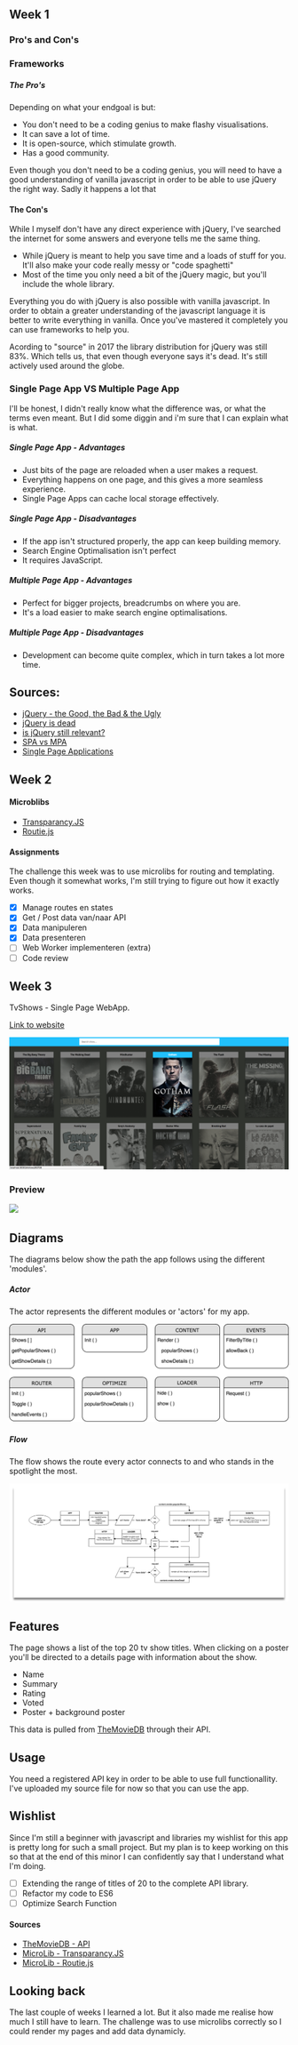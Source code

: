 ## Week 1
### Pro's and Con's

### Frameworks
##### The Pro's
Depending on what your endgoal is but:
- You don't need to be a coding genius to make flashy visualisations.
- It can save a lot of time. 
- It is open-source, which stimulate growth.
- Has a good community.

Even though you don't need to be a coding genius, you will need to have a good understanding of vanilla javascript in order to be able to use jQuery the right way. Sadly it happens a lot that 

#### The Con's
While I myself don't have any direct experience with jQuery, I've searched the internet for some answers and everyone tells me the same thing.

- While jQuery is meant to help you save time and a loads of stuff for you. It'll also make your code really messy or "code spaghetti"
- Most of the time you only need a bit of the jQuery magic, but you'll include the whole library. 

Everything you do with jQuery is also possible with vanilla javascript. In order to obtain a greater understanding of the javascript language it is better to write everything in vanilla. Once you've mastered it completely you can use frameworks to help you.

Acording to "source" in 2017 the library distribution for jQuery was still 83%. Which tells us, that even though everyone says it's dead. It's still actively used around the globe.

### Single Page App VS Multiple Page App

I'll be honest, I didn't really know what the difference was, or what the terms even meant. But I did some diggin and i'm sure that I can explain what is what.

##### Single Page App - Advantages
- Just bits of the page are reloaded when a user makes a request. 
- Everything happens on one page, and this gives a more seamless experience.
- Single Page Apps can cache local storage effectively.

##### Single Page App - Disadvantages
- If the app isn't structured properly, the app can keep building memory.
- Search Engine Optimalisation isn't perfect
- It requires JavaScript.

##### Multiple Page App - Advantages
- Perfect for bigger projects, breadcrumbs on where you are.
- It's a load easier to make search engine optimalisations.


##### Multiple Page App - Disadvantages
- Development can become quite complex, which in turn takes a lot more time.

## Sources:
- [jQuery - the Good, the Bad & the Ugly](https://www.webdesignerdepot.com/2012/09/jquery-the-good-the-bad-and-the-ugly/)
- [jQuery is dead](https://ralphsaunders.co.uk/jquery-is-dead.html)
- [is jQuery still relevant?](https://remysharp.com/2017/12/15/is-jquery-still-relevant)
- [SPA vs MPA](https://medium.com/@NeotericEU/single-page-application-vs-multiple-page-application-2591588efe58)
- [Single Page Applications](https://www.oberon.nl/whitepapers/single-page-applications)

## Week 2
#### Microblibs
- [Transparancy.JS](https://github.com/leonidas/transparency)
- [Routie.js](http://projects.jga.me/routie/)


#### Assignments
The challenge this week was to use microlibs for routing and templating. Even though it somewhat works, I'm still trying to figure out how it exactly works.

- [x] Manage routes en states
- [x] Get / Post data van/naar API
- [x] Data manipuleren
- [x] Data presenteren
- [ ] Web Worker implementeren (extra)
- [ ] Code review 

## Week 3

TvShows - Single Page WebApp.

[Link to website](https://oege.ie.hva.nl/~jansenj031/)

![](https://github.com/jajan20/wafs/blob/master/app/static/images/websitePreview.png)

### Preview
![](/Users/jamie/Dropbox/HVA/Minor/preview.png)


## Diagrams
The diagrams below show the path the app follows using the different 'modules'. 

##### Actor
The actor represents the different modules or 'actors' for my app.

![](https://github.com/jajan20/wafs/blob/master/app/static/images/actorDiagram.png)

##### Flow
The flow shows the route every actor connects to and who stands in the spotlight the most.

![](https://raw.githubusercontent.com/jajan20/wafs/master/app/static/images/flow-diagram.png)

## Features
The page shows a list of the top 20 tv show titles. When clicking on a poster you'll be directed to a details page with information about the show.

- Name
- Summary 
- Rating
- Voted
- Poster + background poster

This data is pulled from [TheMovieDB](https://www.themoviedb.org/) through their API.

## Usage
You need a registered API key in order to be able to use full functionallity.
I've uploaded my source file for now so that you can use the app.

## Wishlist
Since I'm still a beginner with javascript and libraries my wishlist for this app is pretty long for such a small project. But my plan is to keep working on this so that at the end of this minor I can confidently say that I understand what I'm doing.

- [ ] Extending the range of titles of 20 to the complete API library.
- [ ] Refactor my code to ES6
- [ ] Optimize Search Function

#### Sources
- [TheMovieDB - API](https://www.themoviedb.org/)
- [MicroLib - Transparancy.JS](https://github.com/leonidas/transparency)
- [MicroLib - Routie.js](http://projects.jga.me/routie/)


## Looking back
The last couple of weeks I learned a lot. But it also made me realise how much I still have to learn. The challenge was to use microlibs correctly so I could render my pages and add data dynamicly.




